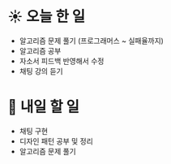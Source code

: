 # ☀️ 오늘 한 일
- 알고리즘 문제 풀기  (프로그래머스 ~ 실패율까지)
- 알고리즘 공부
- 자소서 피드백 반영해서 수정 
- 채팅 강의 듣기 


# 🚩 내일 할 일
- 채팅 구현
- 디자인 패턴 공부 및 정리
- 알고리즘 문제 풀기